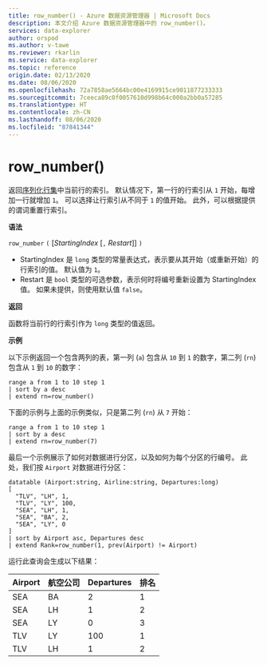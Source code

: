```yaml
---
title: row_number() - Azure 数据资源管理器 | Microsoft Docs
description: 本文介绍 Azure 数据资源管理器中的 row_number()。
services: data-explorer
author: orspod
ms.author: v-tawe
ms.reviewer: rkarlin
ms.service: data-explorer
ms.topic: reference
origin.date: 02/13/2020
ms.date: 08/06/2020
ms.openlocfilehash: 72a7858ae5664bc00e4169915ce9011877233333
ms.sourcegitcommit: 7ceeca89c0f0057610d998b64c000a2bb0a57285
ms.translationtype: HT
ms.contentlocale: zh-CN
ms.lasthandoff: 08/06/2020
ms.locfileid: "87841344"
---
```

# <a name="row_number"></a>row_number()

返回[序列化行集](./windowsfunctions.md#serialized-row-set)中当前行的索引。
默认情况下，第一行的行索引从 `1` 开始，每增加一行就增加 `1`。
可以选择让行索引从不同于 `1` 的值开始。
此外，可以根据提供的谓词重置行索引。

**语法**

`row_number` `(` [*StartingIndex* [`,` *Restart*]] `)`

* StartingIndex 是 `long` 类型的常量表达式，表示要从其开始（或重新开始）的行索引的值。 默认值为 `1`。
* Restart 是 `bool` 类型的可选参数，表示何时将编号重新设置为 StartingIndex 值。 如果未提供，则使用默认值 `false`。

**返回**

函数将当前行的行索引作为 `long` 类型的值返回。

**示例**

以下示例返回一个包含两列的表，第一列 (`a`) 包含从 `10` 到 `1` 的数字，第二列 (`rn`) 包含从 `1` 到 `10` 的数字：

```kusto
range a from 1 to 10 step 1
| sort by a desc
| extend rn=row_number()
```

下面的示例与上面的示例类似，只是第二列 (`rn`) 从 `7` 开始：

```kusto
range a from 1 to 10 step 1
| sort by a desc
| extend rn=row_number(7)
```

最后一个示例展示了如何对数据进行分区，以及如何为每个分区的行编号。 此处，我们按 `Airport` 对数据进行分区：

```kusto
datatable (Airport:string, Airline:string, Departures:long)
[
  "TLV", "LH", 1,
  "TLV", "LY", 100,
  "SEA", "LH", 1,
  "SEA", "BA", 2,
  "SEA", "LY", 0
]
| sort by Airport asc, Departures desc
| extend Rank=row_number(1, prev(Airport) != Airport)
```

运行此查询会生成以下结果：

Airport  | 航空公司  | Departures  | 排名
---------|----------|-------------|------
SEA      | BA       | 2           | 1
SEA      | LH       | 1           | 2
SEA      | LY       | 0           | 3
TLV      | LY       | 100         | 1
TLV      | LH       | 1           | 2